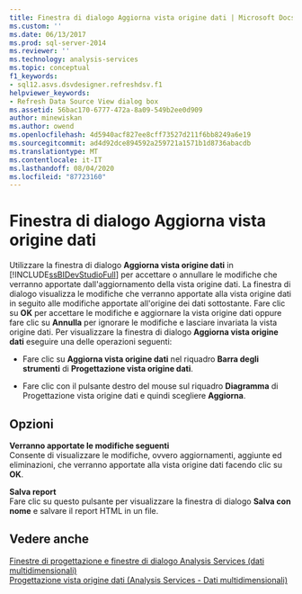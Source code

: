 ```yaml
---
title: Finestra di dialogo Aggiorna vista origine dati | Microsoft Docs
ms.custom: ''
ms.date: 06/13/2017
ms.prod: sql-server-2014
ms.reviewer: ''
ms.technology: analysis-services
ms.topic: conceptual
f1_keywords:
- sql12.asvs.dsvdesigner.refreshdsv.f1
helpviewer_keywords:
- Refresh Data Source View dialog box
ms.assetid: 56bac170-6777-472a-8a09-549b2ee0d909
author: minewiskan
ms.author: owend
ms.openlocfilehash: 4d5940acf827ee8cff73527d211f6bb8249a6e19
ms.sourcegitcommit: ad4d92dce894592a259721a1571b1d8736abacdb
ms.translationtype: MT
ms.contentlocale: it-IT
ms.lasthandoff: 08/04/2020
ms.locfileid: "87723160"
---
```

# <a name="refresh-data-source-view-dialog-box"></a>Finestra di dialogo Aggiorna vista origine dati
  Utilizzare la finestra di dialogo **Aggiorna vista origine dati** in [!INCLUDE[ssBIDevStudioFull](../includes/ssbidevstudiofull-md.md)] per accettare o annullare le modifiche che verranno apportate dall'aggiornamento della vista origine dati. La finestra di dialogo visualizza le modifiche che verranno apportate alla vista origine dati in seguito alle modifiche apportate all'origine dei dati sottostante. Fare clic su **OK** per accettare le modifiche e aggiornare la vista origine dati oppure fare clic su **Annulla** per ignorare le modifiche e lasciare invariata la vista origine dati. Per visualizzare la finestra di dialogo **Aggiorna vista origine dati** eseguire una delle operazioni seguenti:  
  
-   Fare clic su **Aggiorna vista origine dati** nel riquadro **Barra degli strumenti** di **Progettazione vista origine dati**.  
  
-   Fare clic con il pulsante destro del mouse sul riquadro **Diagramma** di Progettazione vista origine dati e quindi scegliere **Aggiorna**.  
  
## <a name="options"></a>Opzioni  
 **Verranno apportate le modifiche seguenti**  
 Consente di visualizzare le modifiche, ovvero aggiornamenti, aggiunte ed eliminazioni, che verranno apportate alla vista origine dati facendo clic su **OK**.  
  
 **Salva report**  
 Fare clic su questo pulsante per visualizzare la finestra di dialogo **Salva con nome** e salvare il report HTML in un file.  
  
## <a name="see-also"></a>Vedere anche  
 [Finestre di progettazione e finestre di dialogo Analysis Services &#40;dati multidimensionali&#41;](analysis-services-designers-and-dialog-boxes-multidimensional-data.md)   
 [Progettazione vista origine dati &#40;Analysis Services - Dati multidimensionali&#41;](data-source-view-designer-analysis-services-multidimensional-data.md)  
  
  
